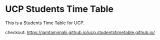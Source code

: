 # UCP Students Time Table

This is a Students Time Table for UCP.

checkout: https://iamtamimalii.github.io/ucp.studentstimetable.github.io/
